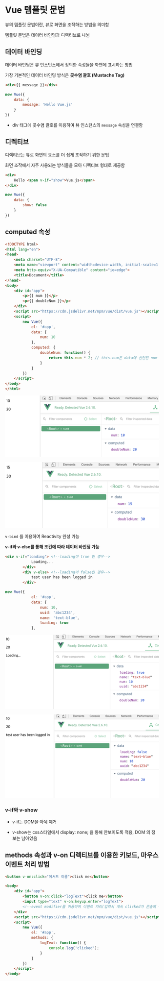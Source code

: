 # Vue 템플릿 문법

  뷰의 템플릿 문법이란, 뷰로 화면을 조작하는 방법을 의미함

템플릿 문법은 데이터 바인딩과 디렉티브로 나뉨



## 데이터 바인딩

  데이터 바인딩은 뷰 인스턴스에서 정의한 속성들을 화면에 표시하는 방법

가장 기본적인 데이터 바인딩 방식은 **콧수염 괄호 (Mustache Tag)**

```html
<div>{{ message }}</div>
```

```javascript
new Vue({
	data: {
		message: 'Hello Vue.js'
	}
})
```

- div 태그에 콧수염 괄호를 이용하여 뷰 인스턴스의 `message` 속성을 연결함



## 디렉티브

  디렉티브는 뷰로 화면의 요소를 더 쉽게 조작하기 위한 문법

화면 조작에서 자주 사용되는 방식들을 모아 디렉티브 형태로 제공함

```html
<div>
	Hello <span v-if="show">Vue.js</span>
</div>
```

```javascript
new Vue({
	data: {
		show: false
	}
})
```



## computed 속성

```html
<!DOCTYPE html>
<html lang="en">
<head>
    <meta charset="UTF-8">
    <meta name="viewport" content="width=device-width, initial-scale=1.0">
    <meta http-equiv="X-UA-Compatible" content="ie=edge">
    <title>Document</title>
</head>
<body>
    <div id="app">
        <p>{{ num }}</p>
        <p>{{ doubleNum }}</p>
    </div>
    <script src="https://cdn.jsdelivr.net/npm/vue/dist/vue.js"></script>
    <script>
        new Vue({
            el: '#app',
            data: {
                num: 10
            },
            computed: {
                doubleNum: function() {
                    return this.num * 2; // this.num은 data에 선언된 num
                }
            }
        })
    </script>
</body>
</html>
```

![image-20191012200629827](../image/7_1_computed.png)

![image-20191012200731890](/../image/7_2_computed_result.png)



`v-bind` 를 이용하여 Reactivity 완성 가능



**v-if와 v-else를 통해 조건에 따라 데이터 바인딩 가능**

```html
<div v-if="loading"> <!--loading이 true 인 경우-->
            Loading...
        </div>
        <div v-else> <!--loading이 false인 경우-->
            test user has been logged in
        </div>
```

```javascript
new Vue({
            el: '#app',
            data: {
                num: 10,
                uuid: 'abc1234',
                name: 'text-blue',
                loading: true
            },
```

![image-20191012202118843](../image/7_3_vif.png)

![image-20191012202139820](../image/7_4_velse.png)

### v-if와 v-show

- v-if는 DOM을 아예 제거

- v-show는 css스타일에서 display: none; 을 통해 안보이도록 적용, DOM 의 정보는 남아있음



## methods 속성과 v-on 디렉티브를 이용한 키보드, 마우스 이벤트 처리 방법

```html
<button v-on:click="메서드 이름">click me</button>
```

```html
<body>
    <div id="app">
        <button v-on:click="logText">click me</button>
        <input type="text" v-on:keyup.enter="logText">
        <!--event modifier를 이용하여 이벤트 처리(입력시 계속 clicked가 콘솔에 찍히는 것이 아닌 엔터를 누를 때만 콘솔 출력)-->
    </div>
    <script src="https://cdn.jsdelivr.net/npm/vue/dist/vue.js"></script>
    <script>
        new Vue({
            el: '#app',
            methods: {
                logText: function() {
                    console.log('clicked');
                }
            }
        })
    </script>
</body>
```

